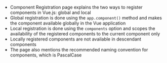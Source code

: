 - Component Registration page explains the two ways to register components in Vue.js: global and local
- Global registration is done using the `app.component()` method and makes the component available globally in the Vue application
- Local registration is done using the `components` option and scopes the availability of the registered components to the current component only
- Locally registered components are not available in descendant components
- The page also mentions the recommended naming convention for components, which is PascalCase